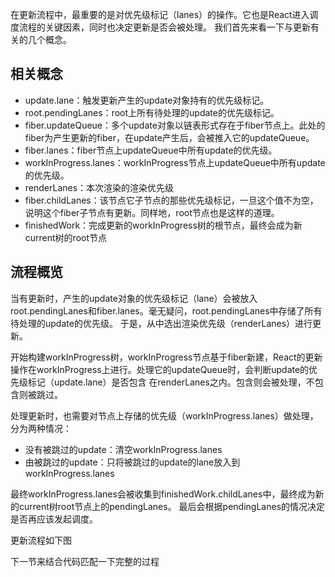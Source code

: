 在更新流程中，最重要的是对优先级标记（lanes）的操作。它也是React进入调度流程的关键因素，同时也决定更新是否会被处理。
我们首先来看一下与更新有关的几个概念。

## 相关概念

* update.lane：触发更新产生的update对象持有的优先级标记。
* root.pendingLanes：root上所有待处理的update的优先级标记。
* fiber.updateQueue：多个update对象以链表形式存在于fiber节点上。此处的fiber为产生更新的fiber，在update产生后，会被推入它的updateQueue。
* fiber.lanes：fiber节点上updateQueue中所有update的优先级。
* workInProgress.lanes：workInProgress节点上updateQueue中所有update的优先级。
* renderLanes：本次渲染的渲染优先级
* fiber.childLanes：该节点它子节点的那些优先级标记，一旦这个值不为空，说明这个fiber子节点有更新。同样地，root节点也是这样的道理。
* finishedWork：完成更新的workInProgress树的根节点，最终会成为新current树的root节点

## 流程概览

当有更新时，产生的update对象的优先级标记（lane）会被放入root.pendingLanes和fiber.lanes。毫无疑问，root.pendingLanes中存储了所有待处理的update的优先级。
于是，从中选出渲染优先级（renderLanes）进行更新。

开始构建workInProgress树，workInProgress节点基于fiber新建，React的更新操作在workInProgress上进行。处理它的updateQueue时，会判断update的优先级标记（update.lane）是否包含
在renderLanes之内。包含则会被处理，不包含则被跳过。

处理更新时，也需要对节点上存储的优先级（workInProgress.lanes）做处理，分为两种情况：
* 没有被跳过的update：清空workInProgress.lanes
* 由被跳过的update：只将被跳过的update的lane放入到workInProgress.lanes

最终workInProgress.lanes会被收集到finishedWork.childLanes中，最终成为新的current树root节点上的pendingLanes。
最后会根据pendingLanes的情况决定是否再应该发起调度。

更新流程如下图

下一节来结合代码匹配一下完整的过程


